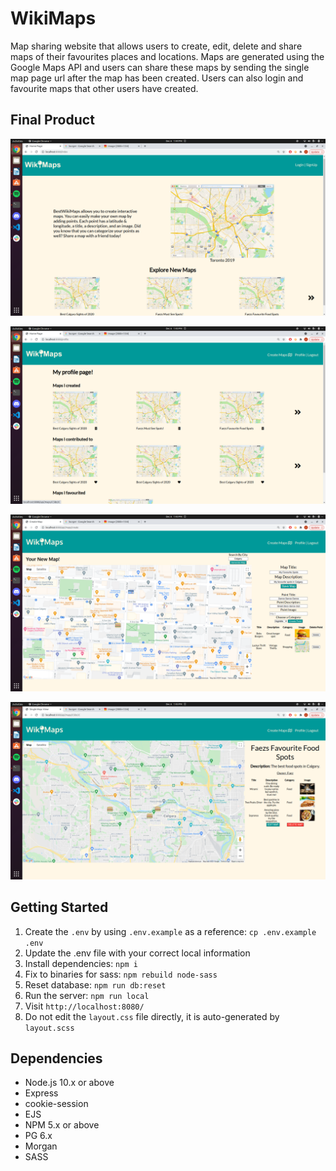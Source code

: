 WikiMaps
=========

Map sharing website that allows users to create, edit, delete and share maps of their favourites places and locations. Maps are generated using the Google Maps API and users can share these maps by sending the single map page url after the map has been created. Users can also login and favourite maps that other users have created. 

## Final Product

!["Main"](https://github.com/KewlKewlKewl/bestwikimaps/blob/master/docs/Screenshot%20from%202021-12-06%2013-44-29.png?raw=true)

!["Profile"](https://github.com/KewlKewlKewl/bestwikimaps/blob/master/docs/Screenshot%20from%202021-12-06%2013-43-13.png?raw=true)

!["Creating"](https://github.com/KewlKewlKewl/bestwikimaps/blob/master/docs/Screenshot%20from%202021-12-06%2013-43-01.png?raw=true)

!["Viewing Map](https://github.com/KewlKewlKewl/bestwikimaps/blob/master/docs/Screenshot%20from%202021-12-06%2013-43-49.png?raw=true)

## Getting Started

1. Create the `.env` by using `.env.example` as a reference: `cp .env.example .env`
2. Update the .env file with your correct local information 
3. Install dependencies: `npm i`
4. Fix to binaries for sass: `npm rebuild node-sass`
5. Reset database: `npm run db:reset`
7. Run the server: `npm run local`
8. Visit `http://localhost:8080/`
9. Do not edit the `layout.css` file directly, it is auto-generated by `layout.scss`

## Dependencies

- Node.js 10.x or above
- Express
- cookie-session
- EJS
- NPM 5.x or above
- PG 6.x
- Morgan
- SASS
